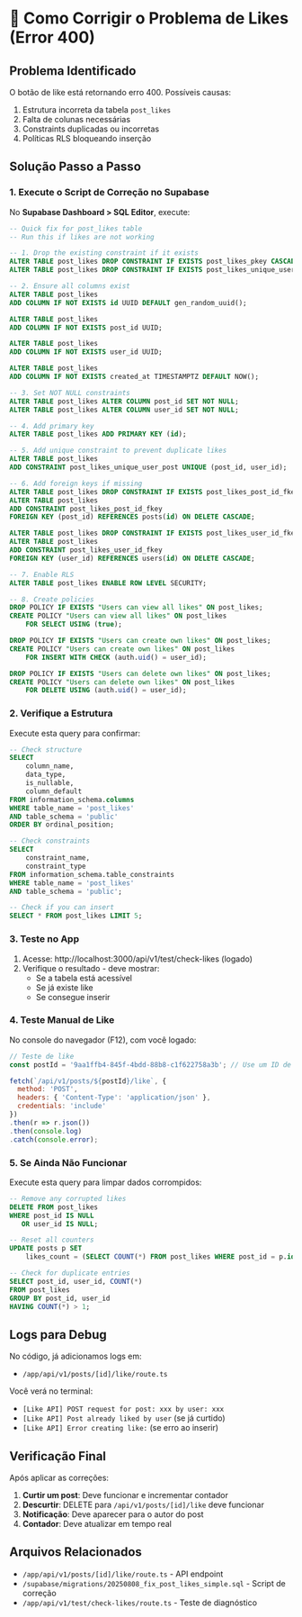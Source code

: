 # 🔧 Como Corrigir o Problema de Likes (Error 400)

## Problema Identificado
O botão de like está retornando erro 400. Possíveis causas:
1. Estrutura incorreta da tabela `post_likes`
2. Falta de colunas necessárias
3. Constraints duplicadas ou incorretas
4. Políticas RLS bloqueando inserção

## Solução Passo a Passo

### 1. Execute o Script de Correção no Supabase

No **Supabase Dashboard > SQL Editor**, execute:

```sql
-- Quick fix for post_likes table
-- Run this if likes are not working

-- 1. Drop the existing constraint if it exists
ALTER TABLE post_likes DROP CONSTRAINT IF EXISTS post_likes_pkey CASCADE;
ALTER TABLE post_likes DROP CONSTRAINT IF EXISTS post_likes_unique_user_post CASCADE;

-- 2. Ensure all columns exist
ALTER TABLE post_likes 
ADD COLUMN IF NOT EXISTS id UUID DEFAULT gen_random_uuid();

ALTER TABLE post_likes 
ADD COLUMN IF NOT EXISTS post_id UUID;

ALTER TABLE post_likes 
ADD COLUMN IF NOT EXISTS user_id UUID;

ALTER TABLE post_likes 
ADD COLUMN IF NOT EXISTS created_at TIMESTAMPTZ DEFAULT NOW();

-- 3. Set NOT NULL constraints
ALTER TABLE post_likes ALTER COLUMN post_id SET NOT NULL;
ALTER TABLE post_likes ALTER COLUMN user_id SET NOT NULL;

-- 4. Add primary key
ALTER TABLE post_likes ADD PRIMARY KEY (id);

-- 5. Add unique constraint to prevent duplicate likes
ALTER TABLE post_likes 
ADD CONSTRAINT post_likes_unique_user_post UNIQUE (post_id, user_id);

-- 6. Add foreign keys if missing
ALTER TABLE post_likes DROP CONSTRAINT IF EXISTS post_likes_post_id_fkey;
ALTER TABLE post_likes 
ADD CONSTRAINT post_likes_post_id_fkey 
FOREIGN KEY (post_id) REFERENCES posts(id) ON DELETE CASCADE;

ALTER TABLE post_likes DROP CONSTRAINT IF EXISTS post_likes_user_id_fkey;
ALTER TABLE post_likes 
ADD CONSTRAINT post_likes_user_id_fkey 
FOREIGN KEY (user_id) REFERENCES users(id) ON DELETE CASCADE;

-- 7. Enable RLS
ALTER TABLE post_likes ENABLE ROW LEVEL SECURITY;

-- 8. Create policies
DROP POLICY IF EXISTS "Users can view all likes" ON post_likes;
CREATE POLICY "Users can view all likes" ON post_likes
    FOR SELECT USING (true);

DROP POLICY IF EXISTS "Users can create own likes" ON post_likes;
CREATE POLICY "Users can create own likes" ON post_likes
    FOR INSERT WITH CHECK (auth.uid() = user_id);

DROP POLICY IF EXISTS "Users can delete own likes" ON post_likes;
CREATE POLICY "Users can delete own likes" ON post_likes
    FOR DELETE USING (auth.uid() = user_id);
```

### 2. Verifique a Estrutura

Execute esta query para confirmar:

```sql
-- Check structure
SELECT 
    column_name, 
    data_type, 
    is_nullable,
    column_default
FROM information_schema.columns 
WHERE table_name = 'post_likes' 
AND table_schema = 'public'
ORDER BY ordinal_position;

-- Check constraints
SELECT 
    constraint_name,
    constraint_type
FROM information_schema.table_constraints
WHERE table_name = 'post_likes'
AND table_schema = 'public';

-- Check if you can insert
SELECT * FROM post_likes LIMIT 5;
```

### 3. Teste no App

1. Acesse: http://localhost:3000/api/v1/test/check-likes (logado)
2. Verifique o resultado - deve mostrar:
   - Se a tabela está acessível
   - Se já existe like
   - Se consegue inserir

### 4. Teste Manual de Like

No console do navegador (F12), com você logado:

```javascript
// Teste de like
const postId = '9aa1ffb4-845f-4bdd-88b8-c1f622758a3b'; // Use um ID de post real

fetch(`/api/v1/posts/${postId}/like`, {
  method: 'POST',
  headers: { 'Content-Type': 'application/json' },
  credentials: 'include'
})
.then(r => r.json())
.then(console.log)
.catch(console.error);
```

### 5. Se Ainda Não Funcionar

Execute esta query para limpar dados corrompidos:

```sql
-- Remove any corrupted likes
DELETE FROM post_likes 
WHERE post_id IS NULL 
   OR user_id IS NULL;

-- Reset all counters
UPDATE posts p SET
    likes_count = (SELECT COUNT(*) FROM post_likes WHERE post_id = p.id);

-- Check for duplicate entries
SELECT post_id, user_id, COUNT(*) 
FROM post_likes 
GROUP BY post_id, user_id 
HAVING COUNT(*) > 1;
```

## Logs para Debug

No código, já adicionamos logs em:
- `/app/api/v1/posts/[id]/like/route.ts`

Você verá no terminal:
- `[Like API] POST request for post: xxx by user: xxx`
- `[Like API] Post already liked by user` (se já curtido)
- `[Like API] Error creating like:` (se erro ao inserir)

## Verificação Final

Após aplicar as correções:

1. **Curtir um post**: Deve funcionar e incrementar contador
2. **Descurtir**: DELETE para `/api/v1/posts/[id]/like` deve funcionar
3. **Notificação**: Deve aparecer para o autor do post
4. **Contador**: Deve atualizar em tempo real

## Arquivos Relacionados

- `/app/api/v1/posts/[id]/like/route.ts` - API endpoint
- `/supabase/migrations/20250808_fix_post_likes_simple.sql` - Script de correção
- `/app/api/v1/test/check-likes/route.ts` - Teste de diagnóstico